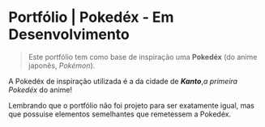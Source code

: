 # **Portfólio | Pokedéx - Em Desenvolvimento**
     
   > Este portfólio tem como base de inspiração uma **Pokedéx** (do anime japonês, *Pokémon*). 
   
   A Pokedéx de inspiração utilizada é a da cidade de ***Kanto***,*a primeira Pokedéx* do anime!
   
   Lembrando que o portfólio não foi projeto para ser exatamente igual, mas que possuise elementos semelhantes que remetessem a Pokedéx.
   
